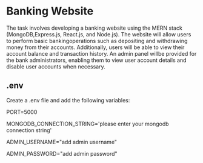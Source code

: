 
# Banking Website

The task involves developing a banking website using the MERN stack (MongoDB,Express.js, React.js, and Node.js). The website will allow users to perform basic bankingoperations such as depositing and withdrawing money from their accounts. Additionally,
users will be able to view their account balance and transaction history. An admin panel willbe provided for the bank administrators, enabling them to view user account details and
disable user accounts when necessary.


## .env

Create a .env file and add the following variables:

PORT=5000

MONGODB_CONNECTION_STRING='please enter your mongodb connection string'

ADMIN_USERNAME="add admin username"

ADMIN_PASSWORD="add admin password"
